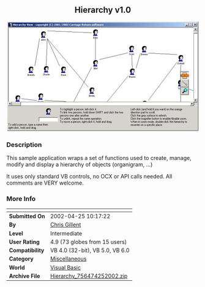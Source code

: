﻿<div align="center">

## Hierarchy v1\.0

<img src="PIC2002425422304271.jpg">
</div>

### Description

This sample application wraps a set of functions used to create, manage, modify and display a hierarchy of objects (organigram, ...)

It uses only standard VB controls, no OCX or API calls needed. All comments are VERY welcome.
 
### More Info
 


<span>             |<span>
---                |---
**Submitted On**   |2002-04-25 10:17:22
**By**             |[Chris Gillent](https://github.com/Planet-Source-Code/PSCIndex/blob/master/ByAuthor/chris-gillent.md)
**Level**          |Intermediate
**User Rating**    |4.9 (73 globes from 15 users)
**Compatibility**  |VB 4\.0 \(32\-bit\), VB 5\.0, VB 6\.0
**Category**       |[Miscellaneous](https://github.com/Planet-Source-Code/PSCIndex/blob/master/ByCategory/miscellaneous__1-1.md)
**World**          |[Visual Basic](https://github.com/Planet-Source-Code/PSCIndex/blob/master/ByWorld/visual-basic.md)
**Archive File**   |[Hierarchy\_756474252002\.zip](https://github.com/Planet-Source-Code/chris-gillent-hierarchy-v1-0__1-34098/archive/master.zip)








